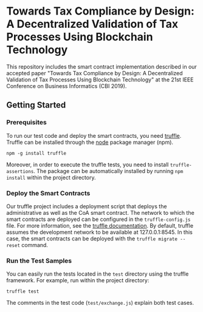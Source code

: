 # Towards Tax Compliance by Design: A Decentralized Validation of Tax Processes Using Blockchain Technology
This repository includes the smart contract implementation described in our accepted paper "Towards Tax Compliance by Design: A Decentralized Validation of Tax Processes Using Blockchain Technology" at the 21st IEEE Conference on Business Informatics (CBI 2019).

## Getting Started

### Prerequisites
To run our test code and deploy the smart contracts, you need [truffle](https://truffleframework.com/truffle). Truffle can be installed through the [node](https://nodejs.org/en/) package manager (npm).
```
npm -g install truffle
```

Moreover, in order to execute the truffle tests, you need to install ``truffle-assertions``. The package can be automatically installed by running ``npm install`` within the project directory.

### Deploy the Smart Contracts
Our truffle project includes a deployment script that deploys the administrative as well as the CoA smart contract. The network to which the smart contracts are deployed can be configured in the ``truffle-config.js`` file. For more information, see the [truffle documentation](https://truffleframework.com/docs/truffle/reference/configuration).
By default, truffle assumes the development network to be available at 127.0.0.1:8545. In this case, the smart contracts can be deployed with the ``truffle migrate --reset`` command.

### Run the Test Samples
You can easily run the tests located in the ``test`` directory using the truffle framework. For example, run within the project directory:

```
truffle test
```

The comments in the test code (``test/exchange.js``) explain both test cases.